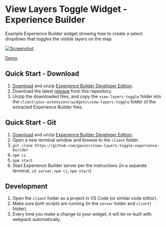 # View Layers Toggle Widget - Experience Builder

Example Experience Builder widget showing how to create a select dropdown that toggles the visible layers on the map.

[![Screenshot](https://github.com/gavinr/view-layers-toggle-experience-builder/raw/master/view-layers-toggle.gif)](https://gavinr.github.io/view-layers-toggle-experience-builder/)

[Demo](https://gavinr.github.io/view-layers-toggle-experience-builder/)

## Quick Start - Download

1. [Download](https://developers.arcgis.com/downloads/apis-and-sdks?product=arcgis-experience-builder) and unzip [Experience Builder Developer Edition](https://developers.arcgis.com/experience-builder/).
2. Download the latest [release](https://github.com/gavinr/view-layers-toggle-experience-builder/releases) from this repository.
3. Unzip the downloaded files, and copy the `view-layers-toggle` folder into the `client\your-extensions\widgets\view-layers-toggle` folder of the extracted Experience Builder files.

## Quick Start - Git

1. [Download](https://developers.arcgis.com/downloads/apis-and-sdks?product=arcgis-experience-builder) and unzip [Experience Builder Developer Edition](https://developers.arcgis.com/experience-builder/).
2. Open a new terminal window and browse to the `client` folder.
3. `git clone https://github.com/gavinr/view-layers-toggle-experience-builder`
4. `npm ci`
5. `npm start`
6. Start Experience Builder server per the instructions (in a separate terminal, `cd server`, `npm ci`, `npm start`)

## Development

1. Open the `client` folder as a project in VS Code (or similar code editor).
1. Make sure *both* scripts are running (in the `server` folder and `client`) folder).
1. Every time you make a change to your widget, it will be re-built with webpack automatically.
